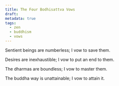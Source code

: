 ```yaml
---
title: The Four Bodhisattva Vows
draft: 
metadata: true
tags:
  - zen
  - buddhism
  - vows
---
```

Sentient beings are numberless; I vow to save them.

Desires are inexhaustible; I vow to put an end to them.

The dharmas are boundless; I vow to master them.

The buddha way is unattainable; I vow to attain it.


